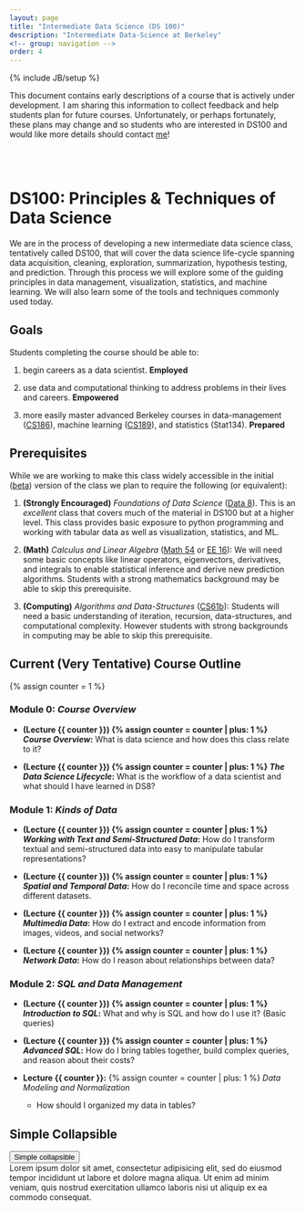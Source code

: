 ```yaml
---
layout: page
title: "Intermediate Data Science (DS 100)"
description: "Intermediate Data-Science at Berkeley"
<!-- group: navigation -->
order: 4
---
```

{% include JB/setup %}

This document contains early descriptions of a course that is actively under development.
I am sharing this information to collect feedback and help students plan for future courses.
Unfortunately, or perhaps fortunately, these plans may change and so students who are interested in DS100 and would like more details should contact [me](index)!

<br/>
<br/>

# DS100: Principles & Techniques of Data Science

We are in the process of developing a new intermediate data science class, tentatively called DS100, that will cover the data science life-cycle spanning data acquisition, cleaning, exploration, summarization, hypothesis testing, and prediction.
Through this process we will explore some of the guiding principles in data management, visualization, statistics, and machine learning.
We will also learn some of the tools and techniques commonly used today.

## Goals

Students completing the course should be able to:

1. begin careers as a data scientist. **Employed**

1. use data and computational thinking to address problems in their lives and careers. **Empowered**

1. more easily master advanced Berkeley courses in data-management ([CS186](http://www.cs186berkeley.net)), machine learning ([CS189](https://people.eecs.berkeley.edu/~jrs/189/)), and statistics (Stat134). **Prepared**



## Prerequisites

While we are working to make this class widely accessible in the initial ([beta](https://en.wikipedia.org/wiki/Software_release_life_cycle)) version of the class we plan to require the following (or equivalent):

1. **(Strongly Encouraged)** *Foundations of Data Science* ([Data 8](http://data8.org/fa16/)).  This is an *excellent* class that covers much of the material in DS100 but at a higher level.  This class provides basic exposure to python programming and working with tabular data as well as visualization, statistics, and ML.

1. **(Math)** *Calculus and Linear Algebra* ([Math 54](https://math.berkeley.edu/~nadler/54fall2015.html) or [EE 16](http://inst.eecs.berkeley.edu/~ee16a/fa16/)): We will need some basic concepts like linear operators, eigenvectors, derivatives, and integrals to enable statistical inference and derive new prediction algorithms.  Students with a strong mathematics background may be able to skip this prerequisite.

1. **(Computing)** *Algorithms and Data-Structures* ([CS61b](http://datastructur.es/sp16/)): Students will need a basic understanding of iteration, recursion, data-structures, and computational complexity.   However students with strong backgrounds in computing may be able to skip this prerequisite.


## Current (Very Tentative) Course Outline

{% assign counter = 1 %}

### Module 0: *Course Overview*

* **(Lecture {{ counter }}) {% assign counter = counter | plus: 1 %} *Course Overview*:** What is data science and how does this class relate to it?

* **(Lecture {{ counter }}) {% assign counter = counter | plus: 1 %} *The Data Science Lifecycle*:** What is the workflow of a data scientist and what should I have learned in DS8?

### Module 1: *Kinds of Data*

* **(Lecture {{ counter }}) {% assign counter = counter | plus: 1 %} *Working with Text and Semi-Structured Data*:** How do I transform textual and semi-structured data into easy to manipulate tabular representations?

* **(Lecture {{ counter }}) {% assign counter = counter | plus: 1 %} *Spatial and Temporal Data*:** How do I reconcile time and space across different datasets.


* **(Lecture {{ counter }}) {% assign counter = counter | plus: 1 %} *Multimedia Data*:** How do I extract and encode information from images, videos, and social networks?

* **(Lecture {{ counter }}) {% assign counter = counter | plus: 1 %} *Network Data*:** How do I reason about relationships between data?


### Module 2: *SQL and Data Management*

* **(Lecture {{ counter }}) {% assign counter = counter | plus: 1 %} *Introduction to SQL*:**
   What and why is SQL and how do I use it? (Basic queries)

* **(Lecture {{ counter }}) {% assign counter = counter | plus: 1 %} *Advanced SQL*:**
   How do I bring tables together, build complex queries, and reason about their costs?


* **Lecture {{ counter }}:** {% assign counter = counter | plus: 1 %} *Data Modeling and Normalization*
  * How should I organized my data in tables?



<h2>Simple Collapsible</h2>
<button type="button" class="btn btn-info" data-toggle="collapse" data-target="#demo">Simple collapsible</button>
<div id="demo" class="collapse">
 Lorem ipsum dolor sit amet, consectetur adipisicing elit,
 sed do eiusmod tempor incididunt ut labore et dolore magna aliqua. Ut enim ad minim veniam,
 quis nostrud exercitation ullamco laboris nisi ut aliquip ex ea commodo consequat.
</div>





